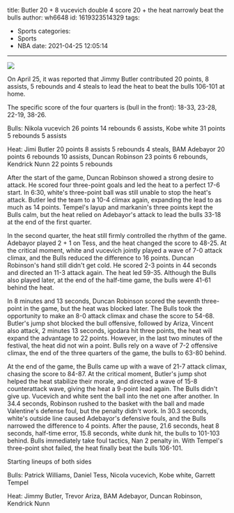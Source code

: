 title: Butler 20 + 8 vucevich double 4 score 20 + the heat narrowly beat the bulls
author: wh6648
id: 1619323514329
tags: 
- Sports
categories: 
- Sports
- NBA
date: 2021-04-25 12:05:14
---
![](https://p8.itc.cn/q_70/images01/20210425/34b331a9c9fd4c3f9ff48bacfafb48d2.jpeg)


On April 25, it was reported that Jimmy Butler contributed 20 points, 8 assists, 5 rebounds and 4 steals to lead the heat to beat the bulls 106-101 at home.

The specific score of the four quarters is (bull in the front): 18-33, 23-28, 22-19, 38-26.

Bulls: Nikola vucevich 26 points 14 rebounds 6 assists, Kobe white 31 points 5 rebounds 5 assists

Heat: Jimi Butler 20 points 8 assists 5 rebounds 4 steals, BAM Adebayor 20 points 6 rebounds 10 assists, Duncan Robinson 23 points 6 rebounds, Kendrick Nunn 22 points 5 rebounds

After the start of the game, Duncan Robinson showed a strong desire to attack. He scored four three-point goals and led the heat to a perfect 17-6 start. In 6:30, white's three-point ball was still unable to stop the heat's attack. Butler led the team to a 10-4 climax again, expanding the lead to as much as 14 points. Tempel's layup and markanin's three points kept the Bulls calm, but the heat relied on Adebayor's attack to lead the bulls 33-18 at the end of the first quarter.

In the second quarter, the heat still firmly controlled the rhythm of the game. Adebayor played 2 + 1 on Tess, and the heat changed the score to 48-25. At the critical moment, white and vucevich jointly played a wave of 7-0 attack climax, and the Bulls reduced the difference to 16 points. Duncan Robinson's hand still didn't get cold. He scored 2-3 points in 44 seconds and directed an 11-3 attack again. The heat led 59-35. Although the Bulls also played later, at the end of the half-time game, the bulls were 41-61 behind the heat.

In 8 minutes and 13 seconds, Duncan Robinson scored the seventh three-point in the game, but the heat was blocked later. The Bulls took the opportunity to make an 8-0 attack climax and chase the score to 54-68. Butler's jump shot blocked the bull offensive, followed by Ariza, Vincent also attack, 2 minutes 13 seconds, igodara hit three points, the heat will expand the advantage to 22 points. However, in the last two minutes of the festival, the heat did not win a point. Bulls rely on a wave of 7-2 offensive climax, the end of the three quarters of the game, the bulls to 63-80 behind.

At the end of the game, the Bulls came up with a wave of 21-7 attack climax, chasing the score to 84-87. At the critical moment, Butler's jump shot helped the heat stabilize their morale, and directed a wave of 15-8 counterattack wave, giving the heat a 9-point lead again. The Bulls didn't give up. Vucevich and white sent the ball into the net one after another. In 34.4 seconds, Robinson rushed to the basket with the ball and made Valentine's defense foul, but the penalty didn't work. In 30.3 seconds, white's outside line caused Adebayor's defensive fouls, and the Bulls narrowed the difference to 4 points. After the pause, 21.6 seconds, heat 8 seconds, half-time error, 15.8 seconds, white dunk hit, the bulls to 101-103 behind. Bulls immediately take foul tactics, Nan 2 penalty in. With Tempel's three-point shot failed, the heat finally beat the bulls 106-101.

Starting lineups of both sides

Bulls: Patrick Williams, Daniel Tess, Nicola vucevich, Kobe white, Garrett Tempel

Heat: Jimmy Butler, Trevor Ariza, BAM Adebayor, Duncan Robinson, Kendrick Nunn

